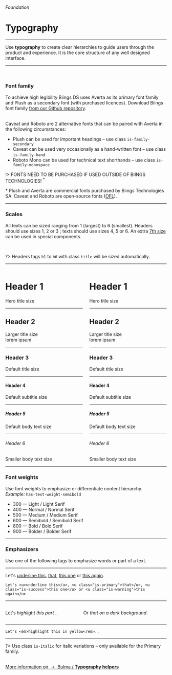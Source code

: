 <h6 class="is-uppercase is-dimmed has-text-weight-medium is-size-6 is-size-7-mobile">Foundation</h6>
<h1 class="title is-family-secondary is-size-2-mobile">Typography</h1>
<hr class="is-visible is-size-3">
<p class="is-size-4 has-text-dark">
    Use <strong>typography</strong> to create clear hierarchies to guide users through the product and experience. It is the core structure of any well designed interface.
</p>
<hr class="is-visible is-size-3"><br>

<h3 class="title is-family-primary">Font family</h3>

To achieve high legibility Biings DS uses <span class="has-text-weight-medium">Averta</span> as its primary font family and <span class="has-text-weight-medium">Plush</span> as a secondary font (with purchased licences). Download Biings font family <a class="has-text-weight-medium is-underlined" href="https://github.com/Biings/biings-ds/tree/master/build/fonts">from our Github repository</a>.

<br><span class="has-text-weight-medium">Caveat</span> and <span class="has-text-weight-medium">Roboto</span> are 2 alternative fonts that can be paired with Averta in the following circumstances:

<ul class="list">
    <li><span class="is-family-secondary is-inline-block is-size-bigger has-text-weight-medium">Plush</span> can be used for important headings – use class <code>is-family-secondary</code></li>
    <li><span class="is-family-hand is-inline-block has-text-weight-medium is-size-4 pr-1">Caveat</span> can be used very occasionally as a hand-written font – use class <code>is-family-hand</code></li>
    <li><span class="is-family-monospace is-size-smaller has-text-weight-semibold">Roboto Mono</span> can be used for technical text shorthands – use class <code>is-family-monospace</code></li>
</ul>

!> FONTS NEED TO BE PURCHASED IF USED OUTSIDE OF BIINGS TECHNOLOGIES! <sup>*</sup>

<p class="is-dimmed is-size-6">* Plush and Averta are commercial fonts purchased by Biings Technologies SA. Caveat and Roboto are open-source fonts (<a class="is-underlined" href="https://scripts.sil.org/cms/scripts/page.php?site_id=nrsi&id=OFL">OFL</a>).</p>

<hr class="is-size-1 is-visible">
<h3 class="title is-family-primary">Scales</h3>

All texts can be sized ranging from 1 (largest) to 6 (smallest). Headers should use sizes 1, 2 or 3 ; texts should use sizes 4, 5 or 6. An extra <u>7th size</u> can be used in special components.

<br>

?> Headers tags `h1` to `h6` with class `title` will be sized automatically.

<hr>

<div class="box is-well is-larger">
    <div class="columns">
        <div class="column is-6">
            <h1 class="title is-1">Header 1</h1>
            <div class="subtitle">Hero title size</div>
            <hr>
            <h2 class="title is-2">Header 2</h2>
            <div class="subtitle is-5">Larger title size<br>lorem ipsum</div>
            <hr>
            <h3 class="title is-3">Header 3</h3>
            <div class="subtitle is-6">Default title size</div>
            <hr>
            <h4 class="title is-4">Header 4</h4>
            <div class="subtitle is-6">Default subtitle size</div>
            <hr>
            <h5 class="title is-5">Header 5</h5>
            <div class="subtitle is-size-7">Default body text size</div>
            <hr>
            <h6 class="title is-6">Header 6</h6>
            <div class="subtitle is-size-7">Smaller body text size</div>
        </div>
        <div class="column is-6">
            <h1 class="title is-1 is-family-primary">Header 1</h1>
            <div class="subtitle">Hero title size</div>
            <hr>
            <h2 class="title is-2 is-family-primary">Header 2</h2>
            <div class="subtitle is-5">Larger title size<br>lorem ipsum</div>
            <hr>
            <h3 class="title is-3 is-family-primary">Header 3</h3>
            <div class="subtitle is-6">Default title size</div>
            <hr>
            <h4 class="title is-4 is-family-primary">Header 4</h4>
            <div class="subtitle is-6">Default subtitle size</div>
            <hr>
            <h5 class="title is-5 is-family-primary">Header 5</h5>
            <div class="subtitle is-size-7">Default body text size</div>
            <hr>
            <h6 class="title is-6 is-family-primary">Header 6</h6>
            <div class="subtitle is-size-7">Smaller body text size</div>
        </div>
    </div>
    
</div>

<hr class="is-size-1 is-visible">
<h3 class="title is-family-primary">Font weights</h3>

Use font weights to emphasize or differentiate content hierarchy.  
<i>Example:</i> `has-text-weight-semibold`

<ul class="list is-size-5">
    <li><span class="has-text-weight-light">300 — Light / <span class="is-family-secondary is-size-5">Light Serif</span></span></li>
    <li><span class="has-text-weight-normal">400 — Normal / <span class="is-family-secondary is-size-5">Normal Serif</span></span></li>
    <li><span class="has-text-weight-medium">500 — Medium / <span class="is-family-secondary is-size-5">Medium Serif</span></span></li>
    <li><span class="has-text-weight-semibold">600 — Semibold / <span class="is-family-secondary is-size-5">Semibold Serif</span></span></li>
    <li><span class="has-text-weight-bold">800 — Bold / <span class="is-family-secondary is-size-5">Bold Serif</span></span></li>
    <li><span class="has-text-weight-bolder">900 — Bolder / <span class="is-family-secondary is-size-5">Bolder Serif</span></span></li>
</ul>

<hr class="is-size-1 is-visible">
<h3 class="title is-family-primary">Emphasizers</h3>

Use one of the following tags to emphasize words or part of a text.


<hr class="is-small">

<div class="box is-raised is-medium is-marginless is-size-3 is-radiusless-b">
    <p class="is-family-hand">Let's <u>underline this</u>, <u class="is-primary">that</u>, <u class="is-success">this one</u> or <u class="is-warning">this again</u>.</p>
</div>

    Let's <u>underline this</u>, <u class="is-primary">that</u>, <u class="is-success">this one</u> or <u class="is-warning">this again</u>
<hr class="is-small">

<div class="columns is-gapless is-marginless is-size-4">
    <div class="column is-6">
        <div class="box is-raised is-large is-radiusless-tr is-radiusless-b">
            <p class="is-family-secondary">Let's<em> highlight this part </em>..</p>
        </div>
    </div>
    <div class="column is-6">
        <div class="box is-large is-raised has-background-black-ter has-text-white is-radiusless-tl is-radiusless-b">
            <p class="is-family-secondary">Or <em>that on a dark background</em>.</p>
        </div>
    </div>
</div>
<hr class="is-marginless is-visible">
    
    Let's <em>highlight this in yellow</em>..
<hr>

?> Use class `is-italic` for italic variations – only available for the Primary family.

<br>

<a href="http://bulma.io/documentation/modifiers/typography-helpers/" target="blank" class="message is-info is-block">
    More information on &nbsp;→&nbsp; <span class="is-link is-underlined">Bulma / <strong>Typography helpers</strong></span>
</a>
